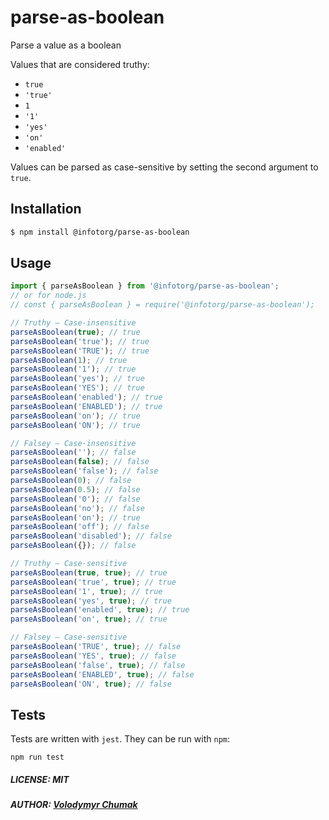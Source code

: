 # parse-as-boolean

Parse a value as a boolean

Values that are considered truthy:

- `true`
- `'true'`
- `1`
- `'1'`
- `'yes'`
- `'on'`
- `'enabled'`

Values can be parsed as case-sensitive by setting the second argument to `true`.

## Installation

```bash
$ npm install @infotorg/parse-as-boolean
```

## Usage

```javascript
import { parseAsBoolean } from '@infotorg/parse-as-boolean';
// or for node.js
// const { parseAsBoolean } = require('@infotorg/parse-as-boolean');

// Truthy – Case-insensitive
parseAsBoolean(true); // true
parseAsBoolean('true'); // true
parseAsBoolean('TRUE'); // true
parseAsBoolean(1); // true
parseAsBoolean('1'); // true
parseAsBoolean('yes'); // true
parseAsBoolean('YES'); // true
parseAsBoolean('enabled'); // true
parseAsBoolean('ENABLED'); // true
parseAsBoolean('on'); // true
parseAsBoolean('ON'); // true

// Falsey – Case-insensitive
parseAsBoolean(''); // false
parseAsBoolean(false); // false
parseAsBoolean('false'); // false
parseAsBoolean(0); // false
parseAsBoolean(0.5); // false
parseAsBoolean('0'); // false
parseAsBoolean('no'); // false
parseAsBoolean('on'); // true
parseAsBoolean('off'); // false
parseAsBoolean('disabled'); // false
parseAsBoolean({}); // false

// Truthy – Case-sensitive
parseAsBoolean(true, true); // true
parseAsBoolean('true', true); // true
parseAsBoolean('1', true); // true
parseAsBoolean('yes', true); // true
parseAsBoolean('enabled', true); // true
parseAsBoolean('on', true); // true

// Falsey – Case-sensitive
parseAsBoolean('TRUE', true); // false
parseAsBoolean('YES', true); // false
parseAsBoolean('false', true); // false
parseAsBoolean('ENABLED', true); // false
parseAsBoolean('ON', true); // false
```

## Tests

Tests are written with `jest`. They can be run with `npm`:

```
npm run test
```

##### LICENSE: MIT

##### AUTHOR: [Volodymyr Chumak](https://github.com/coderua)
